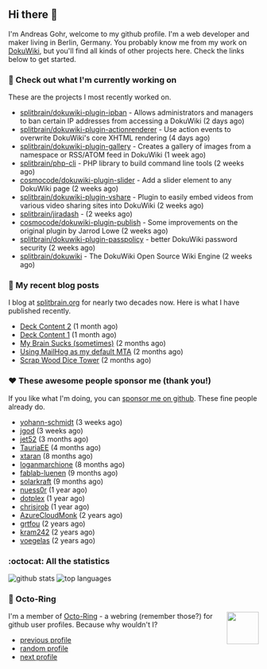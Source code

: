 ## Hi there :wave:

I'm Andreas Gohr, welcome to my github profile. I'm a web developer and maker living in Berlin, Germany. You probably know me from my work on [DokuWiki](https://github.com/splitbrain/dokuwiki), but you'll find all kinds of other projects here. Check the links below to get started.

### :hammer: Check out what I'm currently working on

These are the projects I most recently worked on.


- [splitbrain/dokuwiki-plugin-ipban](https://github.com/splitbrain/dokuwiki-plugin-ipban) - Allows administrators and managers to ban certain IP addresses from accessing a DokuWiki (2 days ago)
- [splitbrain/dokuwiki-plugin-actionrenderer](https://github.com/splitbrain/dokuwiki-plugin-actionrenderer) - Use action events to overwrite DokuWiki&#39;s core XHTML rendering (4 days ago)
- [splitbrain/dokuwiki-plugin-gallery](https://github.com/splitbrain/dokuwiki-plugin-gallery) - Creates a gallery of images from a namespace or RSS/ATOM feed in DokuWiki (1 week ago)
- [splitbrain/php-cli](https://github.com/splitbrain/php-cli) - PHP library to build command line tools (2 weeks ago)
- [cosmocode/dokuwiki-plugin-slider](https://github.com/cosmocode/dokuwiki-plugin-slider) - Add a slider element to any DokuWiki page (2 weeks ago)
- [splitbrain/dokuwiki-plugin-vshare](https://github.com/splitbrain/dokuwiki-plugin-vshare) - Plugin to easily embed videos from various video sharing sites into DokuWiki (2 weeks ago)
- [splitbrain/jiradash](https://github.com/splitbrain/jiradash) -  (2 weeks ago)
- [cosmocode/dokuwiki-plugin-publish](https://github.com/cosmocode/dokuwiki-plugin-publish) - Some improvements on the original plugin by Jarrod Lowe (2 weeks ago)
- [splitbrain/dokuwiki-plugin-passpolicy](https://github.com/splitbrain/dokuwiki-plugin-passpolicy) - better DokuWiki password security (2 weeks ago)
- [splitbrain/dokuwiki](https://github.com/splitbrain/dokuwiki) - The DokuWiki Open Source Wiki Engine (2 weeks ago)

### :scroll: My recent blog posts

I blog at [splitbrain.org](https://www.splitbrain.org) for nearly two decades now. Here is what I have published recently.


- [Deck Content 2](https://www.splitbrain.org/blog/2022-05/25b_deck_content_2) (1 month ago)
- [Deck Content 1](https://www.splitbrain.org/blog/2022-05/25_deck_content_1) (1 month ago)
- [My Brain Sucks (sometimes)](https://www.splitbrain.org/blog/2022-05/14-my_brain_sucks_sometimes) (2 months ago)
- [Using MailHog as my default MTA](https://www.splitbrain.org/blog/2022-05/03-mailhog_as_default_mta) (2 months ago)
- [Scrap Wood Dice Tower](https://www.splitbrain.org/blog/2022-04/22-scrap_wood_dice_tower) (2 months ago)

### :hearts:️ These awesome people sponsor me (thank you!)

If you like what I'm doing, you can [sponsor me on github](https://github.com/sponsors/splitbrain). These fine people already do.


- [yohann-schmidt](https://github.com/yohann-schmidt) (3 weeks ago)
- [jgod](https://github.com/jgod) (3 weeks ago)
- [jet52](https://github.com/jet52) (3 months ago)
- [TauriaEE](https://github.com/TauriaEE) (4 months ago)
- [xtaran](https://github.com/xtaran) (8 months ago)
- [loganmarchione](https://github.com/loganmarchione) (8 months ago)
- [fablab-luenen](https://github.com/fablab-luenen) (9 months ago)
- [solarkraft](https://github.com/solarkraft) (9 months ago)
- [nuess0r](https://github.com/nuess0r) (1 year ago)
- [dotplex](https://github.com/dotplex) (1 year ago)
- [chrisjrob](https://github.com/chrisjrob) (1 year ago)
- [AzureCloudMonk](https://github.com/AzureCloudMonk) (2 years ago)
- [grtfou](https://github.com/grtfou) (2 years ago)
- [kram242](https://github.com/kram242) (2 years ago)
- [voegelas](https://github.com/voegelas) (2 years ago)

### :octocat: All the statistics

 ![github stats](https://github-readme-stats.vercel.app/api?username=splitbrain&show_icons=true&hide_title=true)
![top languages](https://github-readme-stats.vercel.app/api/top-langs/?username=splitbrain&layout=compact)


### :octopus: Octo-Ring

<img width="64" height="65" src="https://octo-ring.com/static/img/octo.png" align="right" alt="">

I'm a member of [Octo-Ring](https://octo-ring.com/) - a webring (remember those?) for github user profiles. Because why wouldn't I? 

* [previous profile](https://octo-ring.com/p/splitbrain/prev)
* [random profile](https://octo-ring.com/p/splitbrain/random)
* [next profile](https://octo-ring.com/p/splitbrain/next)

